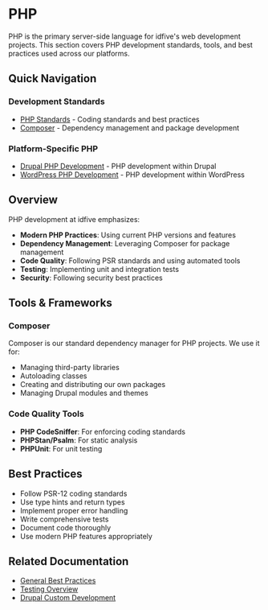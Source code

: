 # PHP

PHP is the primary server-side language for idfive's web development projects. This section covers PHP development standards, tools, and best practices used across our platforms.

## Quick Navigation

### Development Standards

- [PHP Standards](/docs/back-end/php/standards) - Coding standards and best practices
- [Composer](/docs/back-end/php/composer) - Dependency management and package development

### Platform-Specific PHP

- [Drupal PHP Development](/docs/back-end/drupal/drupal-custom-development) - PHP development within Drupal
- [WordPress PHP Development](/docs/back-end/wordpress) - PHP development within WordPress

## Overview

PHP development at idfive emphasizes:

- **Modern PHP Practices**: Using current PHP versions and features
- **Dependency Management**: Leveraging Composer for package management
- **Code Quality**: Following PSR standards and using automated tools
- **Testing**: Implementing unit and integration tests
- **Security**: Following security best practices

## Tools & Frameworks

### Composer

Composer is our standard dependency manager for PHP projects. We use it for:

- Managing third-party libraries
- Autoloading classes
- Creating and distributing our own packages
- Managing Drupal modules and themes

### Code Quality Tools

- **PHP CodeSniffer**: For enforcing coding standards
- **PHPStan/Psalm**: For static analysis
- **PHPUnit**: For unit testing

## Best Practices

- Follow PSR-12 coding standards
- Use type hints and return types
- Implement proper error handling
- Write comprehensive tests
- Document code thoroughly
- Use modern PHP features appropriately

## Related Documentation

- [General Best Practices](/docs/general/best-practices)
- [Testing Overview](/docs/general/testing/overview)
- [Drupal Custom Development](/docs/back-end/drupal/drupal-custom-development)
